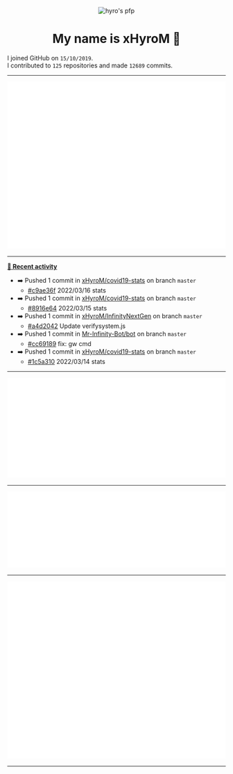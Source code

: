 <p align="center">
    <img src="https://avatars.githubusercontent.com/u/56601352" width="192" alt="hyro's pfp" />
    <h1 align="center">My name is xHyroM 👋</h1>
</p>

I joined GitHub on `15/10/2019`.  
I contributed to `125` repositories and made `12689` commits.  

___

<img src="https://github.com/xHyroM/xHyroM/blob/master/.cache/base.svg">

___

**[📰 Recent activity](https://github.com/xHyroM)**
* ➡️ Pushed 1 commit in [xHyroM/covid19-stats](https://github.com/xHyroM/covid19-stats) on branch `master`
  * [#c9ae36f](https://github.com/xHyroM/covid19-stats/commit/c9ae36f) 2022/03/16 stats
* ➡️ Pushed 1 commit in [xHyroM/covid19-stats](https://github.com/xHyroM/covid19-stats) on branch `master`
  * [#8916e64](https://github.com/xHyroM/covid19-stats/commit/8916e64) 2022/03/15 stats
* ➡️ Pushed 1 commit in [xHyroM/InfinityNextGen](https://github.com/xHyroM/InfinityNextGen) on branch `master`
  * [#a4d2042](https://github.com/xHyroM/InfinityNextGen/commit/a4d2042) Update verifysystem.js
* ➡️ Pushed 1 commit in [Mr-Infinity-Bot/bot](https://github.com/Mr-Infinity-Bot/bot) on branch `master`
  * [#cc69189](https://github.com/Mr-Infinity-Bot/bot/commit/cc69189) fix: gw cmd
* ➡️ Pushed 1 commit in [xHyroM/covid19-stats](https://github.com/xHyroM/covid19-stats) on branch `master`
  * [#1c5a310](https://github.com/xHyroM/covid19-stats/commit/1c5a310) 2022/03/14 stats


___

<img src="https://github.com/xHyroM/xHyroM/blob/master/.cache/isocalendar.svg">

___

<img src="https://github.com/xHyroM/xHyroM/blob/master/.cache/languages.svg">

___

<img src="https://github.com/xHyroM/xHyroM/blob/master/.cache/achievements.svg">

___